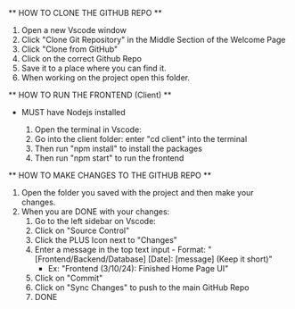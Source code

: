 ** HOW TO CLONE THE GITHUB REPO **

  1. Open a new Vscode window
  2. Click "Clone Git Repository" in the Middle Section of the Welcome Page
  3. Click "Clone from GitHub"
  4. Click on the correct Github Repo
  5. Save it to a place where you can find it.
  6. When working on the project open this folder.



** HOW TO RUN THE FRONTEND (Client) **

- MUST have Nodejs installed

  1. Open the terminal in Vscode:
    1. Go into the client folder: enter "cd client" into the terminal
    2. Then run "npm install" to install the packages
    3. Then run "npm start" to run the frontend



** HOW TO MAKE CHANGES TO THE GITHUB REPO **

  1. Open the folder you saved with the project and then make your changes.
  2. When you are DONE with your changes:
     1. Go to the left sidebar on Vscode:
     2. Click on "Source Control"
     3. Click the PLUS Icon next to "Changes"
     4. Enter a message in the top text input - Format: "[Frontend/Backend/Database] [Date]: [message] (Keep it short)"
         - Ex: "Frontend (3/10/24): Finished Home Page UI"
     6. Click on "Commit"
     7. Click on "Sync Changes" to push to the main GitHub Repo
     8. DONE
